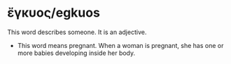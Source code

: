 # ἔγκυος/egkuos
This word describes someone. It is an adjective.

* This word means pregnant. When a woman is pregnant, she has one or more babies developing inside her body.

